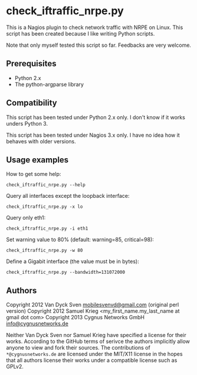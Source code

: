 check_iftraffic_nrpe.py
=======================

This is a Nagios plugin to check network traffic with NRPE on Linux.
This script has been created because I like writing Python scripts.

Note that only myself tested this script so far. Feedbacks are very welcome.

Prerequisites
-------------

* Python 2.x
* The python-argparse library

Compatibility
-------------

This script has been tested under Python 2.x only.
I don't know if it works unders Python 3.

This script has been tested under Nagios 3.x only.
I have no idea how it behaves with older versions.

Usage examples
--------------

How to get some help:

    check_iftraffic_nrpe.py --help

Query all interfaces except the loopback interface:

    check_iftraffic_nrpe.py -x lo

Query only eth1:

    check_iftraffic_nrpe.py -i eth1

Set warning value to 80% (default: warning=85, critical=98):

    check_iftraffic_nrpe.py -w 80

Define a Gigabit interface (the value must be in bytes):

    check_iftraffic_nrpe.py --bandwidth=131072000


Authors
-------
Copyright 2012 Van Dyck Sven <mobilesvenvd@gmail.com> (original perl version)
Copyright 2012 Samuel Krieg <my_first_name.my_last_name at gmail dot com>
Copyright 2013 Cygnus Networks GmbH <info@cygnusnetworks.de>

Neither Van Dyck Sven nor Samuel Krieg have specified a license for their
works. According to the GitHub terms of serivce the authors implicitly allow
anyone to view and fork their sources. The contributions of
`*@cygnusnetworks.de` are licensed under the MIT/X11 license in the hopes that
all authors license their works under a compatible license such as GPLv2.
